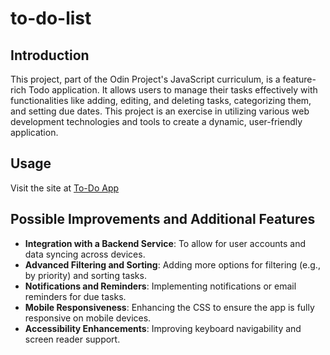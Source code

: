 # to-do-list

## Introduction
This project, part of the Odin Project's JavaScript curriculum, is a feature-rich Todo application. It allows users to manage their tasks effectively with functionalities like adding, editing, and deleting tasks, categorizing them, and setting due dates. This project is an exercise in utilizing various web development technologies and tools to create a dynamic, user-friendly application.

## Usage
Visit the site at [To-Do App](https://tostimontes.github.io/to-do-list/)

## Possible Improvements and Additional Features
- **Integration with a Backend Service**: To allow for user accounts and data syncing across devices.
- **Advanced Filtering and Sorting**: Adding more options for filtering (e.g., by priority) and sorting tasks.
- **Notifications and Reminders**: Implementing notifications or email reminders for due tasks.
- **Mobile Responsiveness**: Enhancing the CSS to ensure the app is fully responsive on mobile devices.
- **Accessibility Enhancements**: Improving keyboard navigability and screen reader support.
